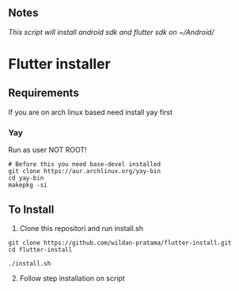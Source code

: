 ## Notes
_This script will install android sdk and flutter sdk on ~/Android/_

# Flutter installer

## Requirements
If you are on arch linux based need install yay first

### Yay

Run as user NOT ROOT!

```
# Before this you need base-devel installed
git clone https://aur.archlinux.org/yay-bin
cd yay-bin
makepkg -si
```

## To Install

1. Clone this repositori and run install.sh

```
git clone https://github.com/wildan-pratama/flutter-install.git
cd flutter-install

./install.sh
```

2. Follow step installation on script
